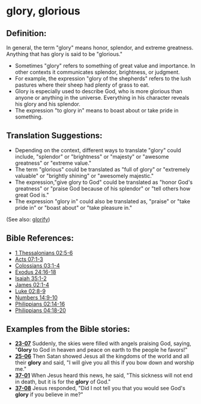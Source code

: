# glory, glorious #

## Definition: ##

In general, the term "glory" means honor, splendor, and extreme greatness. Anything that has glory is said to be "glorious."

* Sometimes "glory" refers to something of great value and importance. In other contexts it communicates splendor, brightness, or judgment.
* For example, the expression "glory of the shepherds" refers to the lush pastures where their sheep had plenty of grass to eat.
* Glory is especially used to describe God, who is more glorious than anyone or anything in the universe. Everything in his character reveals his glory and his splendor.
* The expression "to glory in" means to boast about or take pride in something.

## Translation Suggestions: ##

* Depending on the context, different ways to translate "glory" could include, "splendor" or "brightness" or "majesty" or "awesome greatness" or "extreme value."
* The term "glorious" could be translated as  "full of glory" or "extremely valuable" or "brightly shining" or "awesomely majestic."
* The expression,"give glory to God" could be translated as "honor God's greatness" or "praise God because of his splendor" or "tell others how great God is."
* The expression "glory in" could also be translated as, "praise" or "take pride in" or "boast about" or "take pleasure in."

(See also: [glorify](../kt/glorify.md))

## Bible References: ##

* [1 Thessalonians 02:5-6](https://door43.org/en/bible/notes/1th/02/05)
* [Acts 07:1-3](https://door43.org/en/bible/notes/act/07/01)
* [Colossians 03:1-4](https://door43.org/en/bible/notes/col/03/01)
* [Exodus 24:16-18](https://door43.org/en/bible/notes/exo/24/16)
* [Isaiah 35:1-2](https://door43.org/en/bible/notes/isa/35/01)
* [James 02:1-4](https://door43.org/en/bible/notes/jas/02/01)
* [Luke 02:8-9](https://door43.org/en/bible/notes/luk/02/08)
* [Numbers 14:9-10](https://door43.org/en/bible/notes/num/14/09)
* [Philippians 02:14-16](https://door43.org/en/bible/notes/php/02/14)
* [Philippians 04:18-20](https://door43.org/en/bible/notes/php/04/18)

## Examples from the Bible stories: ##

* __[23-07](https://door43.org/en/obs/notes/frames/23-07)__ Suddenly, the skies were filled with angels praising God, saying, "__Glory__  to God in heaven and peace on earth to the people he favors!"
* __[25-06](https://door43.org/en/obs/notes/frames/25-06)__ Then Satan showed Jesus all the kingdoms of the world and all their __glory__  and said, "I will give you all this if you bow down and worship me."
* __[37-01](https://door43.org/en/obs/notes/frames/37-01)__ When Jesus heard this news, he said, "This sickness will not end in death, but it is for the __glory__  of God."
* __[37-08](https://door43.org/en/obs/notes/frames/37-08)__ Jesus responded, "Did I not tell you that you would see God's __glory__  if you believe in me?"



